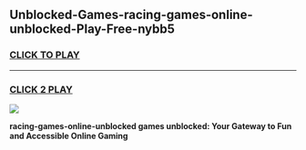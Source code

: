 
## Unblocked-Games-racing-games-online-unblocked-Play-Free-nybb5
<h3>
<a href="https://premium76.site?title=racing-games-online-unblocked&ref=22A">CLICK TO PLAY</a></h3>
<hr>

<h3>
<a href="https://premium76.site?title=racing-games-online-unblocked&ref=22A">CLICK 2 PLAY</a>
  
</h3>

<a href="https://premium76.site?title=racing-games-online-unblocked&ref=22A"><img src="https://clearcache.store/games.png"></a>


**racing-games-online-unblocked games unblocked: Your Gateway to Fun and Accessible Online Gaming**
